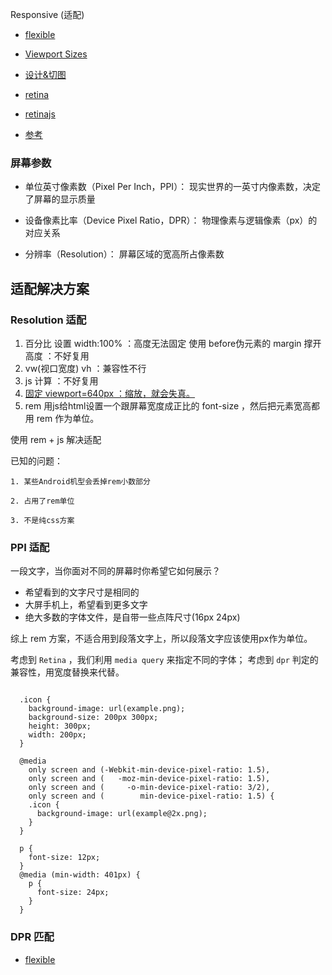 Responsive (适配)

  * [flexible](https://github.com/amfe/lib-flexible)
  * [Viewport Sizes](http://viewportsizes.com/)
  * [设计&切图](http://www.zhihu.com/question/25308946?utm_campaign=weibo_page&utm_medium=rss&utm_source=weibo)
  * [retina](http://www.w3cplus.com/css/towards-retina-web.html)
  * [retinajs](http://imulus.github.io/retinajs/)

  * [参考](http://mobile.51cto.com/web-481943.htm)

### 屏幕参数

- 单位英寸像素数（Pixel Per Inch，PPI）： 现实世界的一英寸内像素数，决定了屏幕的显示质量

- 设备像素比率（Device Pixel Ratio，DPR）： 物理像素与逻辑像素（px）的对应关系

- 分辨率（Resolution）： 屏幕区域的宽高所占像素数

## 适配解决方案

### Resolution 适配

  1. 百分比
      设置 width:100% ：高度无法固定
      使用 before伪元素的 margin 撑开高度 ：不好复用
  2. vw(视口宽度) vh ：兼容性不行
  3. js 计算 ：不好复用
  4. [固定 viewport=640px ：缩放，就会失真。](https://github.com/YYwork/book-for-html/blob/master/meta/meta.js)
  5. rem 用js给html设置一个跟屏幕宽度成正比的 font-size ，然后把元素宽高都用 rem 作为单位。

使用 rem + js 解决适配

已知的问题：

    1. 某些Android机型会丢掉rem小数部分

    2. 占用了rem单位

    3. 不是纯css方案


### PPI 适配

  一段文字，当你面对不同的屏幕时你希望它如何展示？

  + 希望看到的文字尺寸是相同的
  + 大屏手机上，希望看到更多文字
  + 绝大多数的字体文件，是自带一些点阵尺寸(16px 24px)

综上 rem 方案，不适合用到段落文字上，所以段落文字应该使用px作为单位。

考虑到 `Retina` ，我们利用 `media query` 来指定不同的字体；
考虑到 `dpr` 判定的兼容性，用宽度替换来代替。

```

  .icon {
    background-image: url(example.png);
    background-size: 200px 300px;
    height: 300px;
    width: 200px;
  }

  @media 
    only screen and (-Webkit-min-device-pixel-ratio: 1.5),
    only screen and (   -moz-min-device-pixel-ratio: 1.5),
    only screen and (     -o-min-device-pixel-ratio: 3/2),
    only screen and (        min-device-pixel-ratio: 1.5) {
    .icon {
      background-image: url(example@2x.png);
    }
  }

  p {
    font-size: 12px;
  }
  @media (min-width: 401px) {
    p {
      font-size: 24px;
    }
  }
```

### DPR 匹配

  * [flexible](https://github.com/amfe/lib-flexible)
